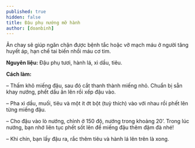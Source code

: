 ```yaml
---
published: true
hidden: false
title: Đậu phụ nướng mỡ hành
author: [doanbinh]  
---
```

Ăn chay sẽ giúp ngăn chặn được bệnh tắc hoặc vỡ mạch máu ở người tăng huyết áp, hạn chế tai biến nhồi máu cơ tim.

**Nguyên liệu:** Đậu phụ tươi, hành lá, xì dầu, tiêu.

**Cách làm:**

– Thấm khô miếng đậu, sau đó cắt thanh thành miếng nhỏ. Chuẩn bị sẵn khay nướng, phết dầu ăn lên rồi xếp đậu vào.

– Pha xì dầu, muối, tiêu và một ít ớt bột (tuỳ thích) vào với nhau rồi phết lên từng miếng đậu.

– Cho đậu vào lò nướng, chỉnh ở 150 độ, nướng trong khoảng 20’. Trong lúc nướng, bạn nhớ liên tục phết sốt lên để miếng đậu thêm đậm đà nhé!

– Khi chín, bạn lấy đậu ra, rắc thêm tiêu và hành lá lên trên là xong.
